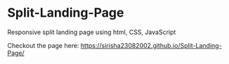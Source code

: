 # Split-Landing-Page
Responsive split landing page using html, CSS, JavaScript

Checkout the page here: https://sirisha23082002.github.io/Split-Landing-Page/
